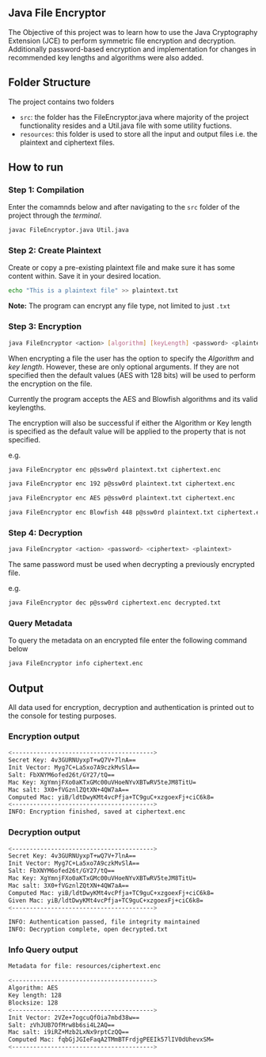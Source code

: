 ## Java File Encryptor 

The Objective of this project was to learn how to use the Java Cryptography Extension (JCE) to perform symmetric file encryption and decryption. Additionally password-based encryption and implementation for changes in recommended key lengths and algorithms were also added. 

## Folder Structure

The project contains two folders 

- `src`: the folder has the FileEncryptor.java where majority of the project functionality resides and a Util.java file with some utility fuctions.
- `resources`: this folder is used to store all the input and output files i.e. the plaintext and ciphertext files.

## How to run

### Step 1: Compilation

Enter the comamnds below and after navigating to the `src` folder of the project through the *terminal*.
``` bash
javac FileEncryptor.java Util.java
```

### Step 2: Create Plaintext

Create or copy a pre-existing plaintext file and make sure it has some content within. Save it in your desired location.
``` bash
echo "This is a plaintext file" >> plaintext.txt
```
**Note:** The program can encrypt any file type, not limited to just `.txt`

### Step 3: Encryption

``` bash
java FileEncryptor <action> [algorithm] [keyLength] <password> <plaintext> <ciphertext>
```

When encrypting a file the user has the option to specify the *Algorithm* and *key length*. However, these are only optional arguments. If they are not specified then the default values (AES with 128 bits) will be used to perform the encryption on the file. 

Currently the program accepts the AES and Blowfish algorithms and its valid keylengths. 

The encryption will also be successful if either the Algorithm or Key length is specified as the default value will be applied to the property that is not specified.

e.g. 
``` bash
java FileEncryptor enc p@ssw0rd plaintext.txt ciphertext.enc
```
``` bash
java FileEncryptor enc 192 p@ssw0rd plaintext.txt ciphertext.enc
```
``` bash
java FileEncryptor enc AES p@ssw0rd plaintext.txt ciphertext.enc
```
``` bash
java FileEncryptor enc Blowfish 448 p@ssw0rd plaintext.txt ciphertext.enc
```

### Step 4: Decryption

``` bash
java FileEncryptor <action> <password> <ciphertext> <plaintext> 
```

The same password must be used when decrypting a previously encrypted file. 

e.g.
``` bash
java FileEncryptor dec p@ssw0rd ciphertext.enc decrypted.txt
```

### Query Metadata

To query the metadata on an encrypted file enter the following command below

``` bash
java FileEncryptor info ciphertext.enc
```

## Output

All data used for encryption, decryption and authentication is printed out to the console for testing purposes.

### Encryption output

``` bash
<---------------------------------------->
Secret Key: 4v3GURNUyxpT+wQ7V+7lnA==
Init Vector: Myg7C+La5xo7A9czkMvSlA==
Salt: FbXNYM6ofed26t/GY27/tQ==
Mac Key: XgYmnjFXo0aKTxGMc00uVHoeNYvXBTwRV5teJM8TitU=
Mac salt: 3X0+fVGznlZQtXN+4QW7aA==
Computed Mac: yiB/ldtDwyKMt4vcPfja+TC9guC+xzgoexFj+ciC6k8=
<---------------------------------------->
INFO: Encryption finished, saved at ciphertext.enc
```

### Decryption output
``` bash
<---------------------------------------->
Secret Key: 4v3GURNUyxpT+wQ7V+7lnA==
Init Vector: Myg7C+La5xo7A9czkMvSlA==
Salt: FbXNYM6ofed26t/GY27/tQ==
Mac Key: XgYmnjFXo0aKTxGMc00uVHoeNYvXBTwRV5teJM8TitU=
Mac salt: 3X0+fVGznlZQtXN+4QW7aA==
Computed Mac: yiB/ldtDwyKMt4vcPfja+TC9guC+xzgoexFj+ciC6k8=
Given Mac: yiB/ldtDwyKMt4vcPfja+TC9guC+xzgoexFj+ciC6k8=
<---------------------------------------->

INFO: Authentication passed, file integrity maintained
INFO: Decryption complete, open decrypted.txt
```

### Info Query output
``` bash 
Metadata for file: resources/ciphertext.enc

<---------------------------------------->
Algorithm: AES
Key length: 128
Blocksize: 128
<---------------------------------------->
Init Vector: 2VZe+7ogcuQfOia7mbd38w==
Salt: zVhJUB7OfMrw8b6si4L2AQ==
Mac salt: i9iRZ+Mzb2LxNx9rptCzQQ==
Computed Mac: fqbGjJGIeFaqA2TMmBTFrdjgPEEIk57lIV0dUhevxSM=
<---------------------------------------->
```